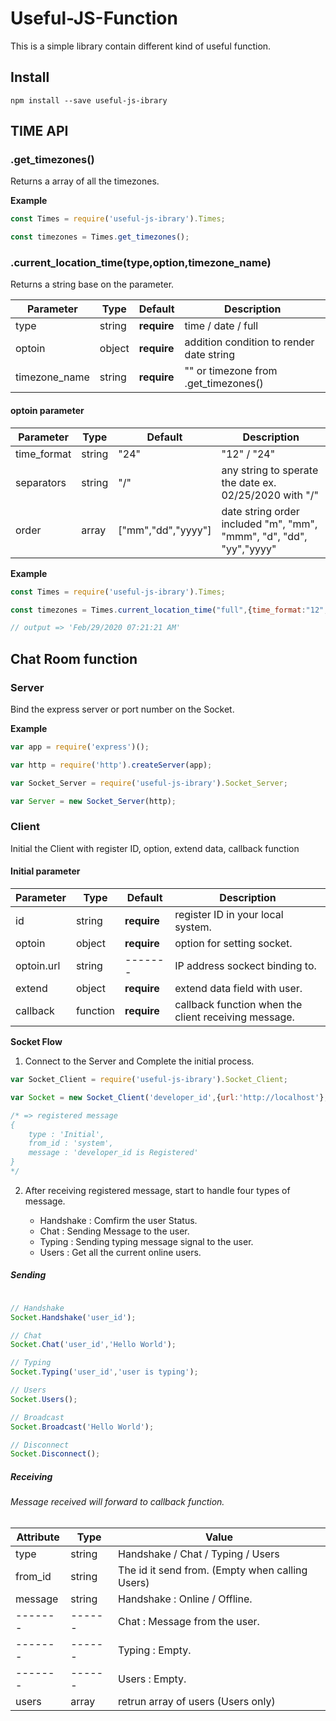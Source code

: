 # Useful-JS-Function

This is a simple library contain different kind of useful function.

## Install

```
npm install --save useful-js-ibrary
```

## TIME API
### .get_timezones()
  Returns a array of all the timezones.

**Example**

```javascript
const Times = require('useful-js-ibrary').Times;

const timezones = Times.get_timezones();

```

### .current_location_time(type,option,timezone_name)
  Returns a string base on the parameter.

| Parameter | Type | Default | Description |
| --------- | ---- | ------- | ----------- |
| type | string | **require** | time / date / full |
| optoin | object | **require** | addition condition to render date string |
| timezone_name | string | **require** | "" or timezone from .get_timezones() |

#### optoin parameter
| Parameter | Type | Default | Description |
| --------- | ---- | ------- | ----------- |
| time_format | string | "24" | "12" / "24" |
| separators | string | "/" | any string to sperate the date ex. 02/25/2020 with "/" |
| order | array | ["mm","dd","yyyy"] | date string order included "m", "mm", "mmm", "d", "dd", "yy","yyyy"|

**Example**

```javascript
const Times = require('useful-js-ibrary').Times;

const timezones = Times.current_location_time("full",{time_format:"12",separators:"/",order:["mmm","dd","yyyy"]},"Asia/Taipei");

// output => 'Feb/29/2020 07:21:21 AM'

```

## Chat Room function
### Server
  Bind the express server or port number on the Socket.

**Example**

```javascript
var app = require('express')();

var http = require('http').createServer(app);

var Socket_Server = require('useful-js-ibrary').Socket_Server;

var Server = new Socket_Server(http);

```

### Client
  Initial the Client with register ID, option, extend data, callback function
  
#### Initial parameter
| Parameter | Type | Default | Description |
| --------- | ---- | ------- | ----------- |
| id | string | **require** | register ID in your local system. |
| optoin | object | **require** | option for setting socket. |
| optoin.url | string | ------- | IP address sockect binding to. |
| extend | object | **require** | extend data field with user. |
| callback | function | **require** | callback function when the client receiving message. |

**Socket Flow**

1. Connect to the Server and Complete the initial process.

```javascript
var Socket_Client = require('useful-js-ibrary').Socket_Client;

var Socket = new Socket_Client('developer_id',{url:'http://localhost'},{},(msg) => {console.log(msg)});

/* => registered message
{
    type : 'Initial',
    from_id : 'system',
    message : 'developer_id is Registered'
}
*/
```

2. After receiving registered message, start to handle four types of message.

   - Handshake : Comfirm the user Status.
   - Chat : Sending Message to the user.
   - Typing : Sending typing message signal to the user.
   - Users : Get all the current online users.

##### Sending

```javascript

// Handshake
Socket.Handshake('user_id');

// Chat
Socket.Chat('user_id','Hello World');

// Typing
Socket.Typing('user_id','user is typing');

// Users
Socket.Users();

// Broadcast
Socket.Broadcast('Hello World');

// Disconnect
Socket.Disconnect();

```
##### Receiving

###### Message received will forward to callback function.

| Attribute | Type | Value |
| --------- | ---- | ----------- |
| type | string | Handshake / Chat / Typing / Users |
| from_id | string | The id it send from. (Empty when calling Users) |
| message | string | Handshake : Online / Offline. |
| ------- | ------ | Chat : Message from the user. |
| ------- | ------ | Typing : Empty. |
| ------- | ------ | Users :  Empty. |
| users | array | retrun array of users (Users only) |

